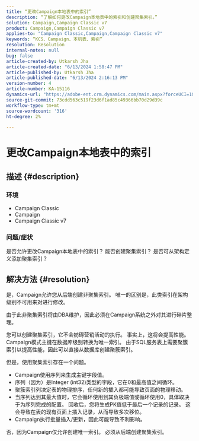 ```yaml
---
title: “更改Campaign本地表中的索引”
description: “了解如何更改Campaign本地表中的索引和创建聚集索引。”
solution: Campaign,Campaign Classic v7
product: Campaign,Campaign Classic v7
applies-to: "Campaign Classic,Campaign,Campaign Classic v7"
keywords: “KCS、Campaign、本机表、索引”
resolution: Resolution
internal-notes: null
bug: false
article-created-by: Utkarsh Jha
article-created-date: "6/13/2024 1:58:47 PM"
article-published-by: Utkarsh Jha
article-published-date: "6/13/2024 2:16:13 PM"
version-number: 4
article-number: KA-15116
dynamics-url: "https://adobe-ent.crm.dynamics.com/main.aspx?forceUCI=1&pagetype=entityrecord&etn=knowledgearticle&id=320e900d-8d29-ef11-840a-00224808decd"
source-git-commit: 73cdd563c519f23d6f1ad85c49366bb70d29d39c
workflow-type: tm+mt
source-wordcount: '316'
ht-degree: 2%

---
```


# 更改Campaign本地表中的索引

## 描述 {#description}


### 环境

- Campaign Classic
- Campaign
- Campaign Classic v7


### 问题/症状

是否允许更改Campaign本地表中的索引？
能否创建聚集索引？
是否可从架构定义添加聚集索引？


## 解决方法 {#resolution}


是，Campaign允许您从后端创建非聚集索引。 唯一的区别是，此类索引在架构级别不可用来对进行修改。 

由于此非聚集索引将由DBA维护，因此必须在Campaign系统之外对其进行碎片整理。

您可以创建聚集索引，它不会妨碍营销活动的执行。 事实上，这将会提高性能。 Campaign模式主键在数据库级别转换为唯一索引。 由于SQL服务表上需要聚簇索引以提高性能，因此可以直接从数据库创建聚簇索引。

但是，使用聚集索引存在一个问题。

- Campaign使用序列来生成主键字段值。
- 序列（因为）是Integer (int32)类型的字段，它在0和最高值之间循环。
- 聚簇索引列决定表的物理排序，任何新的插入都可能导致页面的物理移动。
- 当序列达到其最大值时，它会循环使用到其负极端值或循环使用0，具体取决于为序列完成的配置。 回收后，您将生成PK值低于最后一个记录的记录。 这会导致在表的现有页面上插入记录，从而导致多次移位。
- Campaign执行批量插入/更新，因此可能导致不利影响。


否，因为Campaign仅允许创建唯一索引。 必须从后端创建聚集索引。
